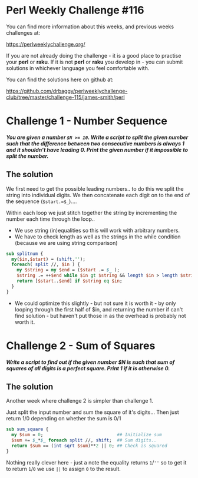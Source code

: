 # Perl Weekly Challenge #116

You can find more information about this weeks, and previous weeks challenges at:

  https://perlweeklychallenge.org/

If you are not already doing the challenge - it is a good place to practise your
**perl** or **raku**. If it is not **perl** or **raku** you develop in - you can
submit solutions in whichever language you feel comfortable with.

You can find the solutions here on github at:

https://github.com/drbaggy/perlweeklychallenge-club/tree/master/challenge-115/james-smith/perl

# Challenge 1 - Number Sequence

***You are given a number `$N >= 10`. Write a script to split the given number such that the difference between two consecutive numbers is always 1 and it shouldn’t have leading 0. Print the given number if it impossible to split the number.***

## The solution

We first need to get the possible leading numbers.. to do this we split the
string into individual digits. We then concatenate each digit on to the end
of the sequence (`$start.=$_`)....

Within each loop we just stitch together the string by incrementing the
number each time through the loop..

 * We use string (in)equalities so this will work with arbitrary numbers.
 * We have to check length as well as the strings in the while condition (because we are using string comparison)

```perl
sub splitnum {
  my($in,$start) = (shift,'');
  foreach( split //, $in ) {
    my $string = my $end = ($start .= $_ );
    $string .= ++$end while $in gt $string && length $in > length $string;
    return [$start..$end] if $string eq $in;
  }
}
```

 * We could optimize this slightly - but not sure it is worth it - by only looping through the first half of $in, and returning the number if can't find solution - but haven't put those in as the overhead is probably not worth it.

# Challenge 2 - Sum of Squares

***Write a script to find out if the given number $N is such that sum of squares of all digits is a perfect square. Print 1 if it is otherwise 0.***

## The solution

Another week where challenge 2 is simpler than challenge 1.

Just split the input number and sum the square of it's digits... Then just return 1/0 depending on whether the sum is 0/1

```perl
sub sum_square {
  my $sum = 0;                            ## Initialize sum
  $sum += $_*$_ foreach split //, shift;  ## Sum digits..
  return $sum == (int sqrt $sum)**2 || 0; ## Check is squared
}
```

Nothing really clever here - just a note the equality returns `1`/`''` so to get it to return `1`/`0` we use `||` to assign `0` to the result.
